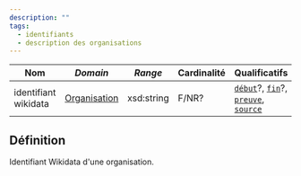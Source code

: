 ```yaml
---
description: ""
tags:
  - identifiants
  - description des organisations
---
```


| **Nom**              | ***Domain***                                            | ***Range*** | **Cardinalité** | **Qualificatifs**                                                                    |
| -------------------- | ------------------------------------------------------- | ----------- | --------------- | ------------------------------------------------------------------------------------ |
| identifiant wikidata | [Organisation](../Classes/Organisation/Organisation.md) | xsd:string  | F/NR?           | [`début`](début.md)?, [`fin`](fin.md)?, [`preuve`](preuve.md), [`source`](source.md) |

## Définition

Identifiant Wikidata d'une organisation.